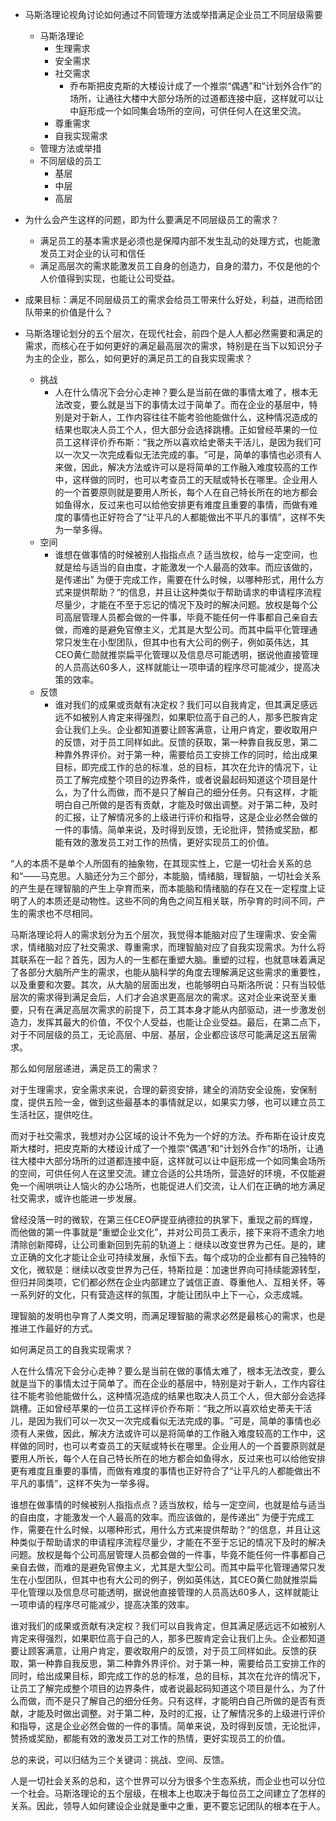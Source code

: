 
- 马斯洛理论视角讨论如何通过不同管理方法或举措满足企业员工不同层级需要
	- 马斯洛理论
		- 生理需求
		- 安全需求
		- 社交需求
			- 乔布斯把皮克斯的大楼设计成了一个推崇“偶遇”和“计划外合作”的场所，让通往大楼中大部分场所的过道都连接中庭，这样就可以让中庭形成一个如同集会场所的空间，可供任何人在这里交流。
		- 尊重需求
		- 自我实现需求
	- 管理方法或举措
	- 不同层级的员工
		- 基层
		- 中层
		- 高层

- 为什么会产生这样的问题，即为什么要满足不同层级员工的需求？
	- 满足员工的基本需求是必须也是保障内部不发生乱动的处理方式，也能激发员工对企业的认可和信任
	- 满足高层次的需求能激发员工自身的创造力，自身的潜力，不仅是他的个人价值得到实现，也能让公司受益。
- 成果目标：满足不同层级员工的需求会给员工带来什么好处，利益，进而给团队带来的价值是什么？
- 马斯洛理论划分的五个层次，在现代社会，前四个是人人都必然需要和满足的需求，而核心在于如何更好的满足最高层次的需求，特别是在当下以知识分子为主的企业，那么，如何更好的满足员工的自我实现需求？
	- 挑战
		- 人在什么情况下会分心走神？要么是当前在做的事情太难了，根本无法改变，要么就是当下的事情太过于简单了。而在企业的基层中，特别是对于新人，工作内容往往不能考验他能做什么，这种情况造成的结果也取决人员工个人，但大部分会选择跳槽。正如曾经苹果的一位员工这样评价乔布斯：“我之所以喜欢给史蒂夫干活儿，是因为我们可以一次又一次完成看似无法完成的事。​”可是，简单的事情也必须有人来做，因此，解决方法或许可以是将简单的工作融入难度较高的工作中，这样做的同时，也可以考查员工的天赋或特长在哪里。企业用人的一个首要原则就是要用人所长，每个人在自己特长所在的地方都会如鱼得水，反过来也可以给他安排更有难度且重要的事情，而做有难度的事情也正好符合了“让平凡的人都能做出不平凡的事情”，这样不失为一举多得。
	- 空间
		- 谁想在做事情的时候被别人指指点点？适当放权，给与一定空间，也就是给与适当的自由度，才能激发一个人最高的效率。而应该做的，是传递出” 为便于完成工作，需要在什么时候，以哪种形式，用什么方式来提供帮助？“的信息，并且让这种类似于帮助请求的申请程序流程尽量少，才能在不至于忘记的情况下及时的解决问题。放权是每个公司高层管理人员都会做的一件事，毕竟不能任何一件事都自己亲自去做，而难的是避免官僚主义，尤其是大型公司。而其中扁平化管理通常只发生在小型团队，但其中也有大公司的例子，例如英伟达，其CEO黄仁勋就推崇扁平化管理以及信息尽可能透明，据说他直接管理的人员高达60多人，这样就能让一项申请的程序尽可能减少，提高决策的效率。
	- 反馈
		- 谁对我们的成果或贡献有决定权？我们可以自我肯定，但其满足感远远不如被别人肯定来得强烈，如果职位高于自己的人，那多巴胺肯定会让我们上头。企业都知道要让顾客满意，让用户肯定，要收取用户的反馈，对于员工同样如此。反馈的获取，第一种靠自我反思，第二种靠外界评价。对于第一种，需要给员工安排工作的同时，给出成果目标，即完成工作的总的标准，总的目标，其次在允许的情况下，让员工了解完成整个项目的边界条件，或者说最起码知道这个项目是什么，为了什么而做，而不是只了解自己的细分任务。只有这样，才能明白自己所做的是否有贡献，才能及时做出调整。对于第二种，及时的汇报，让了解情况多的上级进行评价和指导，这是企业必然会做的一件的事情。简单来说，及时得到反馈，无论批评，赞扬或奖励，都能有效的激发员工对工作的热情，更好实现员工的价值。


“人的本质不是单个人所固有的抽象物，在其现实性上，它是一切社会关系的总和“——马克思。人脑还分为三个部分，本能脑，情绪脑，理智脑，一切社会关系的产生是在理智脑的产生上孕育而来，而本能脑和情绪脑的存在又在一定程度上证明了人的本质还是动物性。这些不同的角色之间互相关联，所孕育的时间不同，产生的需求也不尽相同。

马斯洛理论将人的需求划分为五个层次，我觉得本能脑对应了生理需求、安全需求，情绪脑对应了社交需求、尊重需求，而理智脑对应了自我实现需求。为什么将其联系在一起？首先，因为人的一生都在重塑大脑。重塑的过程，也就意味着满足了各部分大脑所产生的需求，也能从脑科学的角度去理解满足这些需求的重要性，以及重要和次要。其次，从大脑的层面出发，也能够明白马斯洛所说：只有当较低层次的需求得到满足会后，人们才会追求更高层次的需求。这对企业来说至关重要，只有在满足高层次需求的前提下，员工其本身才能从内部驱动，进一步激发创造力，发挥其最大的价值，不仅个人受益，也能让企业受益。最后，在第二点下，对于不同层级的员工，无论高层、中层、基层，企业都应该尽可能满足这五层需求。

那么如何层层递进，满足员工的需求？

对于生理需求，安全需求来说，合理的薪资安排，建全的消防安全设施，安保制度，提供五险一金，做到这些最基本的事情就足以，如果实力够，也可以建立员工生活社区，提供吃住。

而对于社交需求，我想对办公区域的设计不免为一个好的方法。乔布斯在设计皮克斯大楼时，把皮克斯的大楼设计成了一个推崇“偶遇”和“计划外合作”的场所，让通往大楼中大部分场所的过道都连接中庭，这样就可以让中庭形成一个如同集会场所的空间，可供任何人在这里交流。建立合适的公共场所，营造好的环境，不仅能避免一个闹哄哄让人恼火的办公场所，也能促进人们交流，让人们在正确的地方满足社交需求，或许也能进一步发展。

曾经没落一时的微软，在第三任CEO萨提亚纳德拉的执掌下，重现之前的辉煌，而他做的第一件事就是“重塑企业文化”，并对公司员工表示，接下来将不遗余力地清除创新障碍，让公司重新回到先前的轨道上：继续以改变世界为己任。是的，建立正确的文化才能让企业可持续发展，永恒下去。每个成功的企业都有自己独特的文化，微软是：继续以改变世界为己任，特斯拉是：加速世界向可持续能源转型，但归并同类项，它们都必然在企业内部建立了诚信正直、尊重他人、互相关怀，等一系列好的文化，只有营造这样的氛围，才能让团队中上下一心，众志成城。

理智脑的发明也孕育了人类文明，而满足理智脑的需求必然是最核心的需求，也是推进工作最好的方式。

如何满足员工的自我实现需求？

人在什么情况下会分心走神？要么是当前在做的事情太难了，根本无法改变，要么就是当下的事情太过于简单了。而在企业的基层中，特别是对于新人，工作内容往往不能考验他能做什么，这种情况造成的结果也取决人员工个人，但大部分会选择跳槽。正如曾经苹果的一位员工这样评价乔布斯：“我之所以喜欢给史蒂夫干活儿，是因为我们可以一次又一次完成看似无法完成的事。​”可是，简单的事情也必须有人来做，因此，解决方法或许可以是将简单的工作融入难度较高的工作中，这样做的同时，也可以考查员工的天赋或特长在哪里。企业用人的一个首要原则就是要用人所长，每个人在自己特长所在的地方都会如鱼得水，反过来也可以给他安排更有难度且重要的事情，而做有难度的事情也正好符合了“让平凡的人都能做出不平凡的事情”，这样不失为一举多得。

谁想在做事情的时候被别人指指点点？适当放权，给与一定空间，也就是给与适当的自由度，才能激发一个人最高的效率。而应该做的，是传递出” 为便于完成工作，需要在什么时候，以哪种形式，用什么方式来提供帮助？“的信息，并且让这种类似于帮助请求的申请程序流程尽量少，才能在不至于忘记的情况下及时的解决问题。放权是每个公司高层管理人员都会做的一件事，毕竟不能任何一件事都自己亲自去做，而难的是避免官僚主义，尤其是大型公司。而其中扁平化管理通常只发生在小型团队，但其中也有大公司的例子，例如英伟达，其CEO黄仁勋就推崇扁平化管理以及信息尽可能透明，据说他直接管理的人员高达60多人，这样就能让一项申请的程序尽可能减少，提高决策的效率。

谁对我们的成果或贡献有决定权？我们可以自我肯定，但其满足感远远不如被别人肯定来得强烈，如果职位高于自己的人，那多巴胺肯定会让我们上头。企业都知道要让顾客满意，让用户肯定，要收取用户的反馈，对于员工同样如此。反馈的获取，第一种靠自我反思，第二种靠外界评价。对于第一种，需要给员工安排工作的同时，给出成果目标，即完成工作的总的标准，总的目标，其次在允许的情况下，让员工了解完成整个项目的边界条件，或者说最起码知道这个项目是什么，为了什么而做，而不是只了解自己的细分任务。只有这样，才能明白自己所做的是否有贡献，才能及时做出调整。对于第二种，及时的汇报，让了解情况多的上级进行评价和指导，这是企业必然会做的一件的事情。简单来说，及时得到反馈，无论批评，赞扬或奖励，都能有效的激发员工对工作的热情，更好实现员工的价值。

总的来说，可以归结为三个关键词：挑战、空间、反馈。

人是一切社会关系的总和，这个世界可以分为很多个生态系统，而企业也可以分位一个社会。马斯洛理论的五个层级，在根本上也取决于每位员工之间建立了怎样的关系。因此，领导人如何建设企业就是重中之重，更不要忘记团队的根本在于人。


